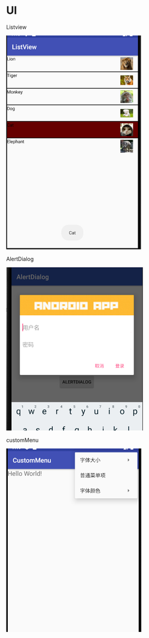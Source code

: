 # UI
Listview   

![](https://github.com/hsq54820/UI/blob/master/pic/listview.png)  

AlertDialog   

![](https://github.com/hsq54820/UI/blob/master/pic/AlertDialog.png)  

customMenu  

![](https://github.com/hsq54820/UI/blob/master/pic/customMenu.png)

